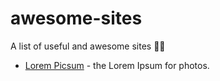# awesome-sites
A list of useful and awesome sites 📑😻


- [Lorem Picsum](https://picsum.photos/) - the Lorem Ipsum for photos.
